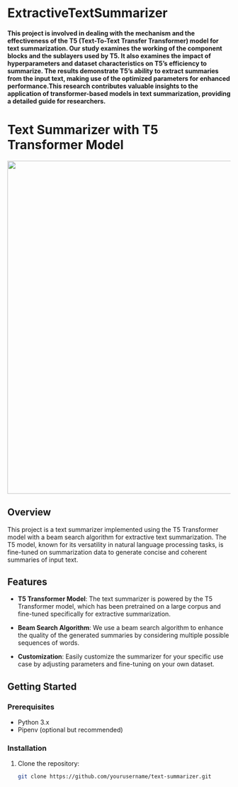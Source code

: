 # ExtractiveTextSummarizer

#### This project is involved in dealing with the mechanism and the effectiveness of the T5 (Text-To-Text Transfer Transformer) model for text summarization. Our study examines the working of the component blocks and the sublayers used by T5. It also examines the impact of hyperparameters and dataset characteristics on T5’s efficiency to summarize. The results demonstrate T5’s ability to extract summaries from the input text, making use of the optimized parameters for enhanced performance.This research contributes valuable insights to the application of transformer-based models in text summarization, providing a detailed guide for researchers.

# Text Summarizer with T5 Transformer Model

<img src="https://cdn-images-1.medium.com/max/932/1*iJcUH1F0TmCQE5p2wQt9og.png" width="1000" height="750" />


## Overview

This project is a text summarizer implemented using the T5 Transformer model with a beam search algorithm for extractive text summarization. The T5 model, known for its versatility in natural language processing tasks, is fine-tuned on summarization data to generate concise and coherent summaries of input text.



## Features

- **T5 Transformer Model**: The text summarizer is powered by the T5 Transformer model, which has been pretrained on a large corpus and fine-tuned specifically for extractive summarization.

- **Beam Search Algorithm**: We use a beam search algorithm to enhance the quality of the generated summaries by considering multiple possible sequences of words.

- **Customization**: Easily customize the summarizer for your specific use case by adjusting parameters and fine-tuning on your own dataset.

## Getting Started

### Prerequisites

- Python 3.x
- Pipenv (optional but recommended)

### Installation

1. Clone the repository:

   ```bash
   git clone https://github.com/yourusername/text-summarizer.git
